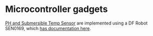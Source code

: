 # Microcontroller gadgets

[PH and Submersible Temp Sensor](ph_temp_sensor_esp8266) are implemented using a DF Robot SEN0169, which [has documentation here](https://wiki.dfrobot.com/Analog_pH_Meter_Pro_SKU_SEN0169).

